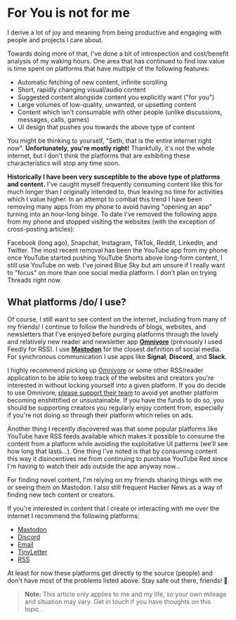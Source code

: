 # For You is not for me

I derive a lot of joy and meaning from being productive and engaging with people and projects I care about.

Towards doing more of that, I've done a bit of introspection and cost/benefit analysis of my waking hours.
One area that has continued to find low value is time spent on platforms that have multiple of the following features:

* Automatic fetching of new content, infinite scrolling
* Short, rapidly changing visual/audio content
* Suggested content alongside content you explicitly want ("for you")
* Large volumes of low-quality, unwanted, or upsetting content
* Content which isn't consumable with other people (unlike discussions, messages, calls, games)
* UI design that pushes you towards the above type of content

You might be thinking to yourself, "Seth, that is the entire internet right now".
**Unfortunately, you're mostly right!** Thankfully, it's not the whole internet,
but I don't think the platforms that are exhibiting these characteristics will
stop any time soon.

**Historically I have been very susceptible to the above type of platforms and content.**
I've caught myself frequently consuming content like this for much
longer than I originally intended to, thus leaving no time for activities which I value higher. In an attempt to combat this trend I have been removing many apps from my
phone to avoid having "opening an app" turning into an hour-long binge. To date I've removed the following apps from my phone and stopped visiting the websites (with the exception of cross-posting articles):

Facebook (long ago), Snapchat, Instagram, TikTok, Reddit, LinkedIn, and Twitter. The most recent removal has been the YouTube app from my phone
once YouTube started pushing YouTube Shorts above long-form content, I still use YouTube on web. I've joined Blue Sky but am unsure if I really
want to "focus" on more than one social media platform. I don't plan on trying Threads right now.

## What platforms /do/ I use?

Of course, I still want to see content on the internet, including from many
of my friends! I continue to follow the hundreds of blogs, websites, and newsletters that I've enjoyed before purging platforms
through the lovely and relatively new reader and newsletter app [**Omnivore**](https://omnivore.app) (previously I used Feedly for RSS).
I use **[Mastodon](https://fosstodon.org/@sethmlarson)** for the closest definition of social media.
For synchronous communication I use apps like **Signal**, **Discord**, and **Slack**.

I highly recommend picking up [Omnivore](https://omnivore.app) or some other RSS/reader application to be able to keep track of
the websites and creators you're interested in without locking yourself into a given platform. If you do decide to use Omnivore, [please support their
team](https://opencollective.com/omnivore) to avoid yet another platform becoming enshittified or unsustainable. If you have the funds to do so, you should be supporting
creators you regularly enjoy content from, especially if you're not doing so through their platform which relies on ads.

Another thing I recently discovered was that some popular platforms like YouTube
have RSS feeds available which makes it possible to consume the content from a platform while avoiding the exploitative UI patterns (we'll see how long that lasts...).
One thing I've noted is that by consuming content this way it disincentives me from continuing to purchase YouTube Red since I'm having to
watch their ads outside the app anyway now...

For finding novel content, I'm relying on my friends sharing things with me or seeing them on Mastodon.
I also still frequent Hacker News as a way of finding new tech content or creators.

If you're interested in content that I create or interacting with me over the internet I recommend
the following platforms:

* [Mastodon](https://fosstodon.org/@sethmlarson)
* [Discord](https://discord.com/users/481989102951202817)
* [Email](mailto:sethmichaellarson@gmail.com)
* [TinyLetter](https://tinyletter.com/sethmlarson)
* [RSS](https://sethmlarson.dev/feed)

At least for now these platforms get directly to the source (people) and don't have most of the problems listed above. Stay safe out there, friends! 👻

> **Note:** This article only applies to me and my life, so your own mileage and situation may vary.
> Get in touch if you have thoughts on this topic.
